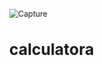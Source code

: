 ![Capture](https://user-images.githubusercontent.com/78782281/116882350-1715f280-ac44-11eb-8f98-eed4c04cc51e.PNG)
# calculatora
